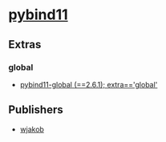 # [pybind11](https://pypi.org/project/pybind11)


## Extras

### global
- [pybind11-global (==2.6.1); extra=='global'](packages/p/pybind11-global.md)


## Publishers
- [wjakob](https://pypi.org/user/wjakob)

